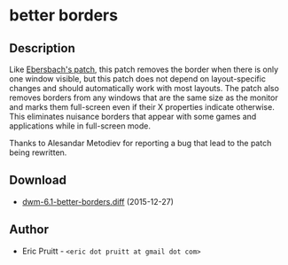 better borders
==============

Description
-----------

Like [Ebersbach's patch](http://dwm.suckless.org/patches/noborder), this patch
removes the border when there is only one window visible, but this patch does
not depend on layout-specific changes and should automatically work with most
layouts. The patch also removes borders from any windows that are the same size
as the monitor and marks them full-screen even if their X properties indicate
otherwise. This eliminates nuisance borders that appear with some games and
applications while in full-screen mode.

Thanks to Alesandar Metodiev for reporting a bug that lead to the patch being
rewritten.

Download
--------

 * [dwm-6.1-better-borders.diff](dwm-6.1-better-borders.diff) (2015-12-27)

Author
------
 * Eric Pruitt - `<eric dot pruitt at gmail dot com>`
